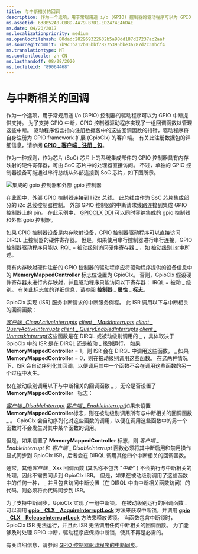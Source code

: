 ```yaml
---
title: 与中断相关的回调
description: 作为一个选项，用于常规用途 i/o (GPIO) 控制器的驱动程序可以为 GPIO 中断提供支持。
ms.assetid: 638B52A0-CB8D-4A79-B7D1-ED2474E46DAE
ms.date: 04/20/2017
ms.localizationpriority: medium
ms.openlocfilehash: 80dadc282969322632b5a98dd187d27237ac2aaf
ms.sourcegitcommit: 7b9c3ba12b05bbf78275395bbe3a287d2c31bcf4
ms.translationtype: MT
ms.contentlocale: zh-CN
ms.lasthandoff: 08/28/2020
ms.locfileid: "89064468"
---
```

# <a name="interrupt-related-callbacks"></a>与中断相关的回调


作为一个选项，用于常规用途 i/o (GPIO) 控制器的驱动程序可以为 GPIO 中断提供支持。 为了支持 GPIO 中断，GPIO 控制器驱动程序实现了一组回调函数以管理这些中断。 驱动程序包含指向注册数据包中的这些回调函数的指针，驱动程序将自身注册为 GPIO framework 扩展 (GpioClx) 的客户端。 有关此注册数据包的详细信息，请参阅 [**GPIO \_ 客户端 \_ 注册 \_ 包**](/windows-hardware/drivers/ddi/gpioclx/ns-gpioclx-_gpio_client_registration_packet)。

作为一种规则，作为芯片 (SoC) 芯片上的系统集成部件的 GPIO 控制器具有内存映射的硬件寄存器，可由 SoC 芯片中的处理器直接访问。 不过，单独的 GPIO 控制器设备可能通过串行总线从外部连接到 SoC 芯片，如下图所示。

![集成的 gpio 控制器和外部 gpio 控制器](images/gpioconnects.png)

在此图中，外部 GPIO 控制器连接到 I i2c 总线。 此总线由作为 SoC 芯片集成部分的 i2c 总线控制器控制。 外部 GPIO 控制器的中断请求线路连接到集成 GPIO 控制器上的 pin。 在此示例中， [GPIOCLX DDI](./gpioclx-ddi.md) 可以同时容纳集成的 gpio 控制器和外部 gpio 控制器。

如果 GPIO 控制器设备是内存映射设备，GPIO 控制器驱动程序可以直接访问 DIRQL 上控制器的硬件寄存器。 但是，如果使用串行控制器进行串行连接，GPIO 控制器驱动程序只能以 IRQL = 被动级别访问硬件寄存器 \_ ，如 [被动级别 isr](./passive-level-isrs.md)中所述。

具有内存映射硬件注册的 GPIO 控制器的驱动程序应将驱动程序提供的设备信息中的 **MemoryMappedController** 标志位设置为 GpioClx。 否则，GpioClx 假设硬件寄存器未进行内存映射，并且驱动程序只能访问以下寄存器： IRQL = 被动 \_ 级别。 有关此标志位的详细信息，请参阅 [**控制器 \_ 属性 \_ 标志**](/windows-hardware/drivers/ddi/gpioclx/ns-gpioclx-_controller_attribute_flags)。

GpioClx 实现 (ISR) 服务中断请求的中断服务例程。 此 ISR 调用以下与中断相关的回调函数：

[*客户端 \_ClearActiveInterrupts*](/windows-hardware/drivers/ddi/gpioclx/nc-gpioclx-gpio_client_clear_active_interrupts) 
 [*client \_ MaskInterrupts*](/windows-hardware/drivers/ddi/gpioclx/nc-gpioclx-gpio_client_mask_interrupts) 
 [*client \_ QueryActiveInterrupts*](/windows-hardware/drivers/ddi/gpioclx/nc-gpioclx-gpio_client_query_active_interrupts) 
 [*client \_ QueryEnabledInterrupts*](/windows-hardware/drivers/ddi/gpioclx/nc-gpioclx-gpio_client_query_enabled_interrupts) 
 [*client \_ UnmaskInterrupt*](/windows-hardware/drivers/ddi/gpioclx/nc-gpioclx-gpio_client_unmask_interrupt)这些函数是在 DIRQL 或被动级别调用的 \_ ，具体取决于 GpioClx 中的 ISR 是在 DIRQL 还是被动 \_ 级别运行。 如果 **MemoryMappedController** = 1，则 ISR 会在 DIRQL 中调用这些函数， \_ 如果 **MemoryMappedController** = 0，则在被动级别调用这些函数。 在这两种情况下，ISR 会自动序列化其回调，以便调用其中一个函数不会在调用这些函数的另一个过程中发生。

仅在被动级别调用以下与中断相关的回调函数 \_ ，无论是否设置了**MemoryMappedController**   标志：

[*客户端 \_DisableInterrupt*](/windows-hardware/drivers/ddi/gpioclx/nc-gpioclx-gpio_client_disable_interrupt) 
 [*客户端 \_ EnableInterrupt*](/windows-hardware/drivers/ddi/gpioclx/nc-gpioclx-gpio_client_enable_interrupt)如果未设置**MemoryMappedController**标志，则在被动级别调用所有与中断相关的回调函数 \_ 。 GpioClx 会自动序列化对这些函数的调用，以便在调用这些函数中的另一个函数时不会发生对其中某个函数的调用。

但是，如果设置了 **MemoryMappedController** 标志，则 *客户端 \_ EnableInterrupt* 和 *客户端 \_ DisableInterrupt* 函数必须将其中断启用和禁用操作显式同步到 GpioClx ISR，后者会在 DIRQL 调用其他四个中断相关的回调函数。

通常，其他<em>客户端 \_ </em>Xxx 回调函数 (其名称不包含 "*中断*" ) 不会执行与中断相关的处理，因此不需要同步到 GpioClx ISR。 但是，如果在被动级别调用了这些函数中的任何一种， \_ 并且包含访问中断设置（在 DIRQL 中由中断相关函数访问）的代码，则必须将此代码同步到 ISR。

为了支持中断同步，GpioClx 实现了一组中断锁。 在被动级别运行的回调函数 \_ 可以调用 [**gpio \_ CLX \_ AcquireInterruptLock**](/windows-hardware/drivers/ddi/gpioclx/nf-gpioclx-gpio_clx_acquireinterruptlock) 方法来获取中断锁，并调用 [**gpio \_ CLX \_ ReleaseInterruptLock**](/windows-hardware/drivers/ddi/gpioclx/nf-gpioclx-gpio_clx_releaseinterruptlock) 方法来释放该锁。 当函数包含中断锁时，GpioClx ISR 无法运行，并且此 ISR 无法调用任何中断相关的回调函数。 为了能够及时处理 GPIO 中断，驱动程序应保持中断锁，使其不再是必需的。

有关详细信息，请参阅 [GPIO 控制器驱动程序的中断同步](./interrupt-synchronization-for-gpio-controller-drivers.md)。

 

